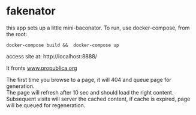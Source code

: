 # fakenator

this app sets up a little mini-baconator.
To run, use docker-compose, from the root:

`docker-compose build &&  docker-compose up`

access site at:
http://localhost:8888/

It fronts www.propublica.org

The first time you browse to a page, it will 404 and queue page  for generation.  
The page will refresh after 10 sec and should load the right content.  
Subsequent visits will server the cached content, if cache is expired, page will be queued for regeneration.
